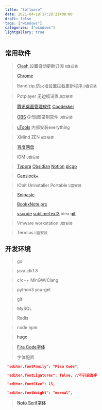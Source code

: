 ```yaml
---
title: "Software"
date: 2021-04-19T17:28:21+08:00
draft: false
tags: ["windows"]
categories: ["windows"]
lightgallery: true
---
```

## 常用软件
>[Clash](https://github.com/Fndroid/clash_for_windows_pkg),设置自动更新订阅 `U盘安装`

>[Chrome](https://www.google.com/intl/zh-CN/chrome/)

>Bandizip,防火墙设置拦截更新程序,`U盘安装`

>Potplayer 无边框设置,`U盘安装`

>[腾讯桌面管理软件](https://guanjia.qq.com/product/zmzl/)
>[Coodesker](https://github.com/coodesker/coodesker-desktop/releases)

>[OBS](https://obsproject.com/) 
>Gif动图录制软件 `U盘安装`

>[uTools](https://u.tools/)
内部安装everything

>XMind ZEN `u盘安装`

>[百度网盘](https://pan.baidu.com/download#pan)

>IDM `U盘安装`

>[Typora](https://typora.io/) 
>[Obsidian](https://obsidian.md/) 
>[Notion](https://www.notion.so/) 
>[picgo](https://github.com/Molunerfinn/PicGo/releases)

>[Capslock+](https://capslox.com/capslock-plus/)

>IObit Uninstaller Portable `U盘安装`

>[Snipaste](https://zh.snipaste.com/)

>[BookxNote pro](http://www.bookxnote.com/)

>[vscode](https://code.visualstudio.com/) 
>[sublimeText3](https://www.sublimetext.com/3) 
>idea 
>[git](https://git-scm.com/)

>Vmware workstation `U盘安装`

>Termius `U盘安装`



## 开发环境
>go

>java jdk1.8

>c/c++  MinGW/Clang

>python3
>you-get

>git

>MySQL

>Redis

>node npm

>[hugo](https://github.com/gohugoio/hugo/releases)

>[Fira Code字体](https://github.com/tonsky/FiraCode/releases)


>字体配置
```json
 "editor.fontFamily": "Fira Code",

 "editor.fontLigatures": false, //不开启连字

 "editor.fontSize": 15,

 "editor.fontWeight": "normal",
```

>[Noto Serif字体](https://www.google.com/get/noto/#serif-lgc)